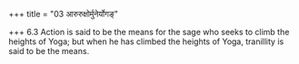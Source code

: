 +++
title = "03 आरुरुक्षोर्मुनेर्योगङ्"

+++
6.3 Action is said to be the means for the sage who seeks to climb the
heights of Yoga; but when he has climbed the heights of Yoga, tranillity
is said to be the means.
